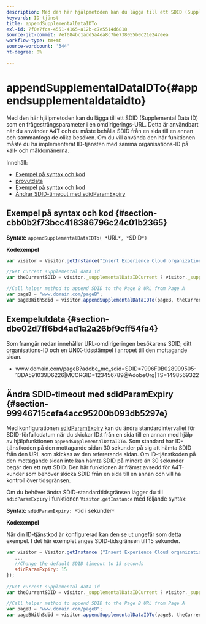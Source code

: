 ```yaml
---
description: Med den här hjälpmetoden kan du lägga till ett SDID (Supplemental Data ID) som en frågesträngsparameter i en omdirigerings-URL. Detta är användbart när du använder A4T och du måste behålla SDID från en sida till en annan och sammanfoga de olika besöken. Om du vill använda den här funktionen måste du ha implementerat ID-tjänsten med samma organisations-ID på käll- och måldomänerna.
keywords: ID-tjänst
title: appendSupplementalDataIDTo
exl-id: 7f0e7fca-4551-4165-a12b-c7e5514d6818
source-git-commit: 7ef084bc1add5a4ea8c7be738055b0c21e247eea
workflow-type: tm+mt
source-wordcount: '344'
ht-degree: 0%

---
```


# appendSupplementalDataIDTo{#appendsupplementaldataidto}

Med den här hjälpmetoden kan du lägga till ett SDID (Supplemental Data ID) som en frågesträngsparameter i en omdirigerings-URL. Detta är användbart när du använder A4T och du måste behålla SDID från en sida till en annan och sammanfoga de olika besöken. Om du vill använda den här funktionen måste du ha implementerat ID-tjänsten med samma organisations-ID på käll- och måldomänerna.

Innehåll:

<ul class="simplelist"> 
 <li> <a href="../../library/get-set/appendsupplementaldataidto.md#section-cbb0b2f73bcc418386796c24c01b2365" format="dita" scope="local"> Exempel på syntax och kod </a> </li> 
 <li> <a href="../../library/get-set/appendsupplementaldataidto.md#section-dbe02d7ff6bd4ad1a2a26bf9cff54fa4" format="dita" scope="local"> provutdata </a> </li> 
 <li> <a href="../../library/get-set/appendsupplementaldataidto.md#section-cbb0b2f73bcc418386796c24c01b2365" format="dita" scope="local"> Exempel på syntax och kod </a> </li> 
 <li> <a href="../../library/get-set/appendsupplementaldataidto.md#section-99946715cefa4acc95200b093db5297e" format="dita" scope="local"> Ändrar SDID-timeout med sdidParamExpiry </a> </li> 
</ul>

## Exempel på syntax och kod {#section-cbb0b2f73bcc418386796c24c01b2365}

**Syntax:** `appendSupplementalDataIDTo( *`URL`*, *`SDID`*)`

**Kodexempel**

```js
var visitor = Visitor.getInstance("Insert Experience Cloud organization ID here"); 

//Get current supplemental data id
var theCurrentSDID = visitor._supplementalDataIDCurrent ? visitor._supplementalDataIDCurrent : "";

//Call helper method to append SDID to the Page B URL from Page A 
var pageB = "www.domain.com/pageB"; 
var pageBWithSdid = visitor.appendSupplementalDataIDTo(pageB, theCurrentSDID));
```

## Exempelutdata {#section-dbe02d7ff6bd4ad1a2a26bf9cff54fa4}

Som framgår nedan innehåller URL-omdirigeringen besökarens SDID, ditt organisations-ID och en UNIX-tidsstämpel i anropet till den mottagande sidan.

<ul class="simplelist"> 
 <li> <span class="codeph"> www.domain.com/pageB?adobe_mc_sdid=SDID=7996F0B028999505-13DA591039D6226|MCORGID=123456789@AdobeOrg|TS=1498569322 </span> </li> 
</ul>

## Ändra SDID-timeout med sdidParamExpiry {#section-99946715cefa4acc95200b093db5297e}

Med konfigurationen [sdidParamExpiry](../../library/function-vars/sdidparamexpiry.md#reference-cef3fd03c43b4772b2422e220b40a458) kan du ändra standardintervallet för SDID-förfallodatum när du skickar ID:t från en sida till en annan med hjälp av hjälpfunktionen `appendSupplementalDataIDTo`. Som standard har ID-tjänstkoden på den mottagande sidan 30 sekunder på sig att hämta SDID från den URL som skickas av den refererande sidan. Om ID-tjänstkoden på den mottagande sidan inte kan hämta SDID på mindre än 30 sekunder begär den ett nytt SDID. Den här funktionen är främst avsedd för A4T-kunder som behöver skicka SDID från en sida till en annan och vill ha kontroll över tidsgränsen.

Om du behöver ändra SDID-standardtidsgränsen lägger du till `sdidParamExpiry` i funktionen `Visitor.getInstance` med följande syntax:

**Syntax:** `sdidParamExpiry: *`tid i sekunder`*`

**Kodexempel**

När din ID-tjänstkod är konfigurerad kan den se ut ungefär som detta exempel. I det här exemplet anges SDID-tidsgränsen till 15 sekunder.

```js
var visitor = Visitor.getInstance ("Insert Experience Cloud organization ID here",{ 
   ... 
   //Change the default SDID timeout to 15 seconds 
   sdidParamExpiry: 15 
}); 
 
//Get current supplemental data id
var theCurrentSDID = visitor._supplementalDataIDCurrent ? visitor._supplementalDataIDCurrent : "";

//Call helper method to append SDID to the Page B URL from Page A 
var pageB = "www.domain.com/pageB"; 
var pageBWithSdid = visitor.appendSupplementalDataIDTo(pageB, theCurrentSDID)); 
```
